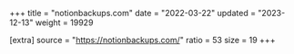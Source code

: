 +++
title = "notionbackups.com"
date = "2022-03-22"
updated = "2023-12-13"
weight = 19929

[extra]
source = "https://notionbackups.com/"
ratio = 53
size = 19
+++
